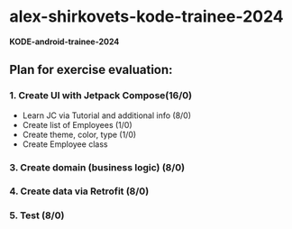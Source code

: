 # alex-shirkovets-kode-trainee-2024
**KODE-android-trainee-2024** 

## Plan for exercise evaluation:

### 1. Create UI with Jetpack Compose(16/0)
  * Learn JC via Tutorial and additional info (8/0)
  * Create list of Employees (1/0)
  * Create theme, color, type (1/0)
  * Create Employee class
### 3. Create domain (business logic) (8/0)
### 4. Create data via Retrofit (8/0)
### 5. Test (8/0)
